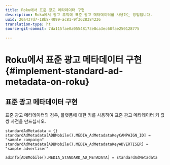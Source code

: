 ```yaml
---
title: Roku에서 표준 광고 메타데이터 구현
description: Roku에서 광고 추적에 표준 광고 메타데이터를 사용하는 방법입니다.
uuid: 20a437d7-18b8-4099-ac81-9f3628384236
translation-type: ht
source-git-commit: 7da115fae0a05548173e8ca3ec68fae250128775

---
```



# Roku에서 표준 광고 메타데이터 구현{#implement-standard-ad-metadata-on-roku}

## 표준 광고 메타데이터 구현

표준 광고 메타데이터의 경우, 플랫폼에 대한 키를 사용하여 표준 광고 메타데이터 키 값 쌍 사전을 만드십시오.

```
standardAdMetadata = {} 
standardAdMetadata[ADBMobile().MEDIA_AdMetadataKeyCAMPAIGN_ID] = "sample campaign" 
standardAdMetadata[ADBMobile().MEDIA_AdMetadataKeyADVERTISER] = "sample advertiser" 

adInfo[ADBMobile().MEDIA_STANDARD_AD_METADATA] = standardAdMetadata 
```

